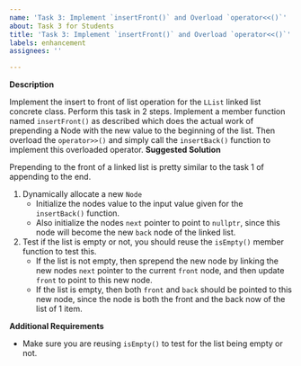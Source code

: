 ```yaml
---
name: 'Task 3: Implement `insertFront()` and Overload `operator<<()`'
about: Task 3 for Students
title: 'Task 3: Implement `insertFront()` and Overload `operator<<()`'
labels: enhancement
assignees: ''

---
```


**Description**

Implement the insert to front of list operation for the `LList` linked list concrete class.  Perform this task in 2 steps.  Implement a member function named `insertFront()` as described which does the actual work of prepending a Node with the new value to the beginning of the list.  Then overload the `operator>>()` and simply call the `insertBack()` function to implement this overloaded operator.
**Suggested Solution**

Prepending to the front of a linked list is pretty similar to the task 1 of appending to the end.

1. Dynamically allocate a new `Node`
   - Initialize the nodes value to the input value given for the `insertBack()` function.
   - Also initialize the nodes `next` pointer to point to `nullptr`, since this node will become the new `back` node of the linked list.
2. Test if the list is empty or not,  you should reuse the `isEmpty()` member function to test this.
   - If the list is not empty, then sprepend the new node by linking the new nodes `next` pointer to the current `front` node, and then update `front` to point to this new node.
   - If the list is empty, then both `front` and `back` should be pointed to this new node, since the node is both the front and the back now of the list of 1 item.

**Additional Requirements**

- Make sure you are reusing `isEmpty()` to test for the list being empty or not.
